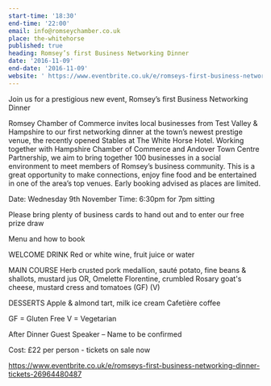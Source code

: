 ```yaml
---
start-time: '18:30'
end-time: '22:00'
email: info@romseychamber.co.uk
place: the-whitehorse
published: true
heading: Romsey’s first Business Networking Dinner
date: '2016-11-09'
end-date: '2016-11-09'
website: ' https://www.eventbrite.co.uk/e/romseys-first-business-networking-dinner-tickets-26964480487'
---
```

Join us for a prestigious new event,
Romsey’s first Business Networking Dinner


Romsey Chamber of Commerce invites local businesses from Test Valley & Hampshire to our first networking dinner at the town’s newest prestige venue, the recently opened Stables at The White Horse Hotel.
Working together with Hampshire Chamber of Commerce and Andover Town Centre Partnership, we aim to bring together 100 businesses in a social environment to meet members of Romsey’s business community.
This is a great opportunity to make connections, enjoy fine food and be entertained in one of the area’s top venues.  Early booking advised as places are limited.

Date: Wednesday 9th November		Time: 6:30pm for 7pm sitting

Please bring plenty of business cards to hand out and to enter our free prize draw



Menu and how to book

WELCOME DRINK
Red or white wine, fruit juice or water

MAIN COURSE
Herb crusted pork medallion, sauté potato, fine beans & shallots, mustard jus
OR,
Omelette Florentine, crumbled Rosary goat's cheese, mustard cress and tomatoes (GF) (V)

DESSERTS
Apple & almond tart, milk ice cream
Cafetière coffee

GF = Gluten Free V = Vegetarian

After Dinner Guest Speaker – Name to be confirmed

Cost: £22 per person - tickets on sale now



https://www.eventbrite.co.uk/e/romseys-first-business-networking-dinner-tickets-26964480487
